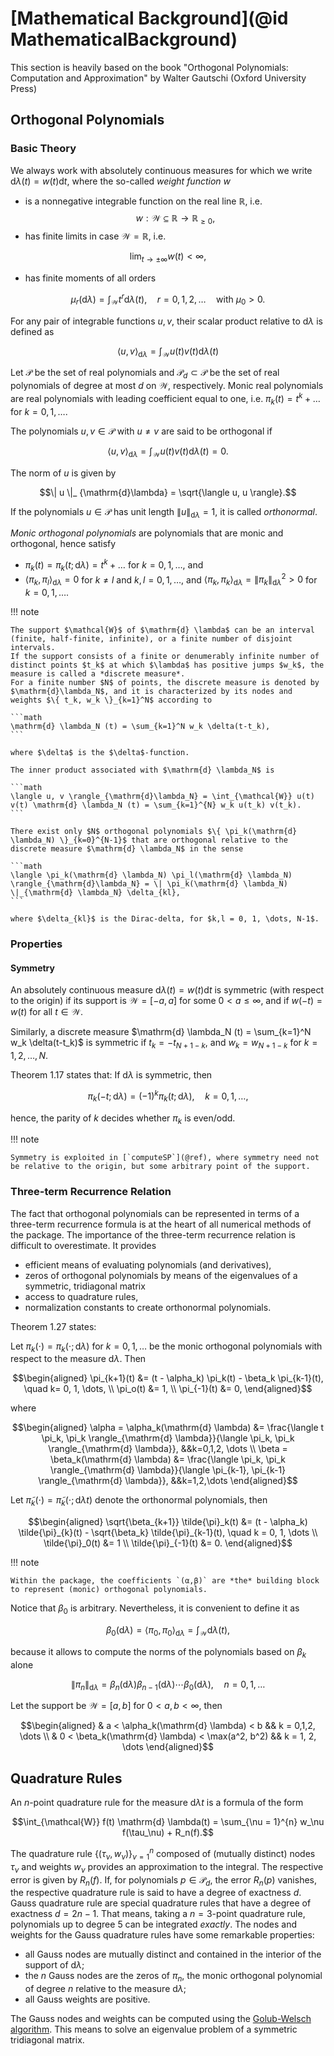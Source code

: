# [Mathematical Background](@id MathematicalBackground)

This section is heavily based on the book "Orthogonal Polynomials: Computation and Approximation" by Walter Gautschi (Oxford University Press)

## Orthogonal Polynomials

### Basic Theory

We always work with absolutely continuous measures for which we write $\mathrm{d} \lambda (t) = w(t) \mathrm{d}t$, where the so-called *weight function* $w$

  - is a nonnegative integrable function on the real line $\mathbb{R}$, i.e. $$w: \mathcal{W} \subseteq \mathbb{R} \rightarrow \mathbb{R}_{\geq 0},$$
  - has finite limits in case $\mathcal{W} = \mathbb{R}$, i.e.

```math
\lim_{t \to \pm \infty} w(t) < \infty,
```

  - has finite moments of all orders

```math
\mu_r(\mathrm{d}\lambda) = \int_{\mathcal{W}} t^r \mathrm{d} \lambda (t), \quad r = 0, 1, 2, \dots \quad \text{with}\: \mu_0 > 0.
```

For any pair of integrable functions $u, v$, their scalar product relative to $\mathrm{d} \lambda$ is defined as

```math
\langle u, v \rangle_{\mathrm{d} \lambda} = \int_{\mathcal{W}} u(t) v(t) \mathrm{d} \lambda(t)
```

Let $\mathcal{P}$ be the set of real polynomials and $\mathcal{P}_d \subset \mathcal{P}$ be the set of real polynomials of degree at most $d$ on $\mathcal{W}$, respectively.
Monic real polynomials are real polynomials with leading coefficient equal to one, i.e. $\pi_k(t) = t^k + \dots$ for $k = 0, 1, \dots.$

The polynomials $u,v \in \mathcal{P}$ with $u \neq v$ are said to be orthogonal if

```math
\langle u, v \rangle_{\mathrm{d} \lambda} = \int_{\mathcal{W}} u(t) v(t) \mathrm{d} \lambda(t) = 0.
```

The norm of $u$ is given by

```math
\| u \|_ {\mathrm{d}\lambda} = \sqrt{\langle u, u \rangle}.
```

If the polynomials $u \in \mathcal{P}$ has unit length $\| u \|_ {\mathrm{d}\lambda} = 1$, it is called *orthonormal*.

*Monic orthogonal polynomials* are polynomials that are monic and orthogonal, hence satisfy

  - $\pi_k(t) = \pi_k(t; \mathrm{d} \lambda) = t^k + \dots$ for $k = 0, 1, \dots$, and
  - $\langle \pi_k, \pi_l \rangle_{\mathrm{d}\lambda} = 0$ for $k \neq l$ and $k, l = 0, 1, \dots$, and $\langle \pi_k, \pi_k \rangle_{\mathrm{d}\lambda} = \| \pi_k \|^2_ {\mathrm{d}\lambda} > 0$ for $k = 0, 1, \dots$.

!!! note
    
    The support $\mathcal{W}$ of $\mathrm{d} \lambda$ can be an interval (finite, half-finite, infinite), or a finite number of disjoint intervals.
    If the support consists of a finite or denumerably infinite number of distinct points $t_k$ at which $\lambda$ has positive jumps $w_k$, the measure is called a *discrete measure*.
    For a finite number $N$ of points, the discrete measure is denoted by $\mathrm{d}\lambda_N$, and it is characterized by its nodes and weights $\{ t_k, w_k \}_{k=1}^N$ according to
    
    ```math
    \mathrm{d} \lambda_N (t) = \sum_{k=1}^N w_k \delta(t-t_k),
    ```
    
    where $\delta$ is the $\delta$-function.
    
    The inner product associated with $\mathrm{d} \lambda_N$ is
    
    ```math
    \langle u, v \rangle_{\mathrm{d}\lambda_N} = \int_{\mathcal{W}} u(t) v(t) \mathrm{d} \lambda_N (t) = \sum_{k=1}^{N} w_k u(t_k) v(t_k).
    ```
    
    There exist only $N$ orthogonal polynomials $\{ \pi_k(\mathrm{d} \lambda_N) \}_{k=0}^{N-1}$ that are orthogonal relative to the discrete measure $\mathrm{d} \lambda_N$ in the sense
    
    ```math
    \langle \pi_k(\mathrm{d} \lambda_N) \pi_l(\mathrm{d} \lambda_N) \rangle_{\mathrm{d}\lambda_N} = \| \pi_k(\mathrm{d} \lambda_N) \|_{\mathrm{d} \lambda_N} \delta_{kl},
    ```
    
    where $\delta_{kl}$ is the Dirac-delta, for $k,l = 0, 1, \dots, N-1$.

### Properties

#### Symmetry

An absolutely continuous measure $\mathrm{d} \lambda(t) = w(t) \mathrm{d} t$ is symmetric (with respect to the origin) if its support is $\mathcal{W} = [-a,a]$ for some $0 < a \leq \infty$, and if $w(-t) = w(t)$ for all $t \in \mathcal{W}$.

Similarly, a discrete measure $\mathrm{d} \lambda_N (t) = \sum_{k=1}^N w_k \delta(t-t_k)$ is symmetric if $t_k = - t_{N+1-k}$, and $w_k = w_{N+1-k}$ for $k=1, 2, \dots, N$.

Theorem 1.17 states that: If $\mathrm{d} \lambda$ is symmetric, then

```math
\pi_k(-t; \mathrm{d} \lambda) = (-1)^k \pi_k(t; \mathrm{d} \lambda), \quad k=0,1, \dots,
```

hence, the parity of $k$ decides whether $\pi_k$ is even/odd.

!!! note
    
    Symmetry is exploited in [`computeSP`](@ref), where symmetry need not be relative to the origin, but some arbitrary point of the support.

### Three-term Recurrence Relation

The fact that orthogonal polynomials can be represented in terms of a three-term recurrence formula is at the heart of all numerical methods of the package.
The importance of the three-term recurrence relation is difficult to overestimate. It provides

  - efficient means of evaluating polynomials (and derivatives),
  - zeros of orthogonal polynomials by means of the eigenvalues of a symmetric, tridiagonal matrix
  - access to quadrature rules,
  - normalization constants to create orthonormal polynomials.

Theorem 1.27 states:

Let $\pi_k(\cdot) = \pi_k(\cdot; \mathrm{d}\lambda)$ for $k = 0, 1, \dots$ be the monic orthogonal polynomials with respect to the measure $\mathrm{d} \lambda$. Then

```math
\begin{aligned}
\pi_{k+1}(t) &= (t - \alpha_k) \pi_k(t) - \beta_k \pi_{k-1}(t), \quad k= 0, 1, \dots, \\
\pi_o(t) &= 1, \\
\pi_{-1}(t) &= 0,
\end{aligned}
```

where

```math
\begin{aligned}
\alpha = \alpha_k(\mathrm{d} \lambda) &= \frac{\langle t \pi_k, \pi_k \rangle_{\mathrm{d} \lambda}}{\langle \pi_k, \pi_k \rangle_{\mathrm{d} \lambda}},  &&k=0,1,2, \dots \\
\beta = \beta_k(\mathrm{d} \lambda) &= \frac{\langle \pi_k, \pi_k \rangle_{\mathrm{d} \lambda}}{\langle \pi_{k-1}, \pi_{k-1} \rangle_{\mathrm{d} \lambda}},  &&k=1,2,\dots
\end{aligned}
```

Let $\tilde{\pi}_k(\cdot) = \tilde{\pi}_k(\cdot; \mathrm{d} \lambda t)$ denote the orthonormal polynomials, then

```math
\begin{aligned}
\sqrt{\beta_{k+1}} \tilde{\pi}_k(t) &= (t - \alpha_k) \tilde{\pi}_{k}(t) - \sqrt{\beta_k} \tilde{\pi}_{k-1}(t), \quad k = 0, 1, \dots \\
\tilde{\pi}_0(t) &= 1 \\
\tilde{\pi}_{-1}(t) &= 0.
\end{aligned}
```

!!! note
    
    Within the package, the coefficients `(α,β)` are *the* building block to represent (monic) orthogonal polynomials.

Notice that $\beta_0$ is arbitrary.
Nevertheless, it is convenient to define it as

```math
\beta_0(\mathrm{d}\lambda) = \langle \pi_0, \pi_0 \rangle_{\mathrm{d} \lambda} = \int_{\mathcal{W}} \mathrm{d} \lambda (t),
```

because it allows to compute the norms of the polynomials based on $\beta_k$ alone

```math
\| \pi_n \|_{\mathrm{d} \lambda} = \beta_n(\mathrm{d} \lambda) \beta_{n-1}(\mathrm{d} \lambda) \cdots \beta_0(\mathrm{d} \lambda), \quad n = 0,1, \dots
```

Let the support be $\mathcal{W} = [a,b]$ for $0 < a,b < \infty$, then

```math
\begin{aligned}
& a < \alpha_k(\mathrm{d} \lambda) < b && k = 0,1,2, \dots \\
& 0 < \beta_k(\mathrm{d} \lambda) < \max(a^2, b^2) && k = 1, 2, \dots
\end{aligned}
```

## Quadrature Rules

An $n$-point quadrature rule for the measure $\mathrm{d} \lambda t$ is a formula of the form

```math
\int_{\mathcal{W}} f(t) \mathrm{d} \lambda(t) = \sum_{\nu = 1}^{n} w_\nu f(\tau_\nu) + R_n(f).
```

The quadrature rule $\{ (\tau_\nu, w_\nu) \}_{\nu=1}^n$ composed of (mutually distinct) nodes $\tau_\nu$ and weights $w_\nu$ provides an approximation to the integral.
The respective error is given by $R_n(f)$.
If, for polynomials $p \in \mathcal{P}_d$, the error $R_n(p)$ vanishes, the respective quadrature rule is said to have a degree of exactness $d$.
Gauss quadrature rule are special quadrature rules that have a degree of exactness $d = 2n - 1$.
That means, taking a $n =3$-point quadrature rule, polynomials up to degree 5 can be integrated *exactly*.
The nodes and weights for the Gauss quadrature rules have some remarkable properties:

  - all Gauss nodes are mutually distinct and contained in the interior of the support of $\mathrm{d} \lambda$;
  - the $n$ Gauss nodes are the zeros of $\pi_n$, the monic orthogonal polynomial of degree $n$ relative to the measure $\mathrm{d} \lambda$;
  - all Gauss weights are positive.

The Gauss nodes and weights can be computed using the [Golub-Welsch algorithm](https://en.wikipedia.org/wiki/Gaussian_quadrature#The_Golub-Welsch_algorithm).
This means to solve an eigenvalue problem of a symmetric tridiagonal matrix.

